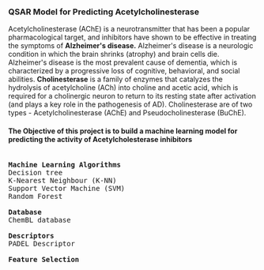 ### QSAR Model for Predicting Acetylcholinesterase

Acetylcholinesterase (AChE) is a neurotransmitter that has been a popular pharmacological target, and inhibitors have shown to be effective in treating the symptoms of <b>Alzheimer's disease.</b> Alzheimer's disease is a neurologic condition in which the brain shrinks (atrophy) and brain cells die. Alzheimer's disease is the most prevalent cause of dementia, which is characterized by a progressive loss of cognitive, behavioral, and social abilities. <b>Cholinesterase</b> is a family of enzymes that catalyzes the hydrolysis of acetylcholine (ACh) into choline and acetic acid, which is required for a cholinergic neuron to return to its resting state after activation (and plays a key role in the pathogenesis of AD). Cholinesterase are of two types - Acetylcholinesterase (AChE) and Pseudocholinesterase (BuChE).

#### The Objective of this project is to build a machine learning model for predicting the activity of Acetylcholesterase inhibitors
<pre> 
<b>Machine Learning Algorithms </b> 
Decision tree
K-Nearest Neighbour (K-NN)
Support Vector Machine (SVM) 
Random Forest

<b>Database</b>
ChemBL database

<b>Descriptors </b>
PADEL Descriptor

<b>Feature Selection </b>
  
    
    
    
  
